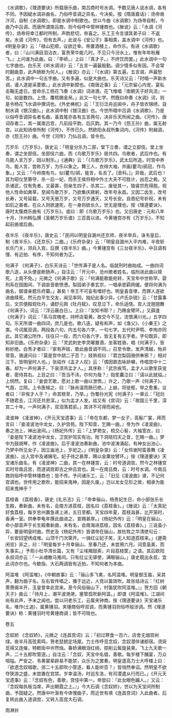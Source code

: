 <!-- { "loadSidebar": true } -->
《水调歌》，《理道要诀》所载唐乐曲，南吕商时号水调。予数见唐人说水调，各有不同。予因疑水调非曲名，乃俗呼音调之异名，今决矣。按《隋唐嘉话》：炀帝凿汴河，自制《水调歌》，即是水调中制歌也。世以今曲《水调歌》为炀帝自制，今曲乃中吕调，而唐所谓南吕商，则今俗呼中管林锺商也。《脞说》云：「水调《河传》，炀帝将幸江都时所制，声韵悲切，帝喜之。乐工王令言谓其弟子曰：不返矣。水调《河传》，但有去声。」此说与《安公子》事相类，盖水调中《河传》也。《明皇杂录》云：「禄山犯顺，议欲迁幸。帝置酒楼上，命作乐。有进《水调歌》者，曰：『山川满目泪沾衣，富贵荣华能几时。不见只今汾水上，惟有年年秋雁飞。』上问谁为此曲，曰：『李峤。』上曰：『真才子。』不终饮而罢。」此水调中一句七字曲也。白乐天《听水调诗》云：「五言一遍最殷勤。调少情多似有因。不会常时翻曲意，此声肠断为何人。」《脞说》亦云：「《水调》第五遍，五言调，声最愁苦。」此水调中一句五字曲。又有多遍，似是大曲也。乐天诗又云：「时唱一声新水调，谩人道是采菱歌。」此水调中新腔也。《南唐近事》云：「元宗留心内宠，宴私击鞠无虚日。尝命乐工杨花飞奏《水调》词进酒，花飞惟唱『南朝天子好风流』一句，如是数四。上悟，覆桮赐金帛。」此又一句七字。然既曰命奏《水调》词，则是令杨花飞水调中撰词也。《外史梼杌》云：「王衍泛舟巡阆中，舟子皆衣锦绣，自制水调《银汉曲》。」此水调中制《银汉曲》也。今世所唱中吕调《水调歌》，乃是以俗呼音调异名者名曲，虽首尾亦各有五言两句，决非乐天所闻之曲。《河传》，唐词存者二，其一属南吕宫，凡前段平韵，后仄韵。其一乃今《怨王孙》曲，属无射宫。以此知炀帝所制《河传》，不传已久。然欧阳永叔所集词内，《河传》附越调，亦《怨王孙》曲。今世《河传》乃仙吕调，皆令也。

万岁乐
《万岁乐》，唐史云：「明皇分乐为二部，堂下立奏，谓之立部伎。堂上坐奏，谓之坐部伎。坐部伎六曲，而《鸟歌万岁乐》居共四。鸟歌者，武后作也。有鸟能人言万岁，因以制乐。」《通典》云：「《鸟歌万岁乐》，武太后所造。时宫中养鸟，能人言，尝称万岁，为乐以象之。舞三人，衣绯大袖，并画(瞿鸟)鹆冠，作鸟象。」又云：「今岭南有鸟，似(瞿鸟)鹆，能言，名吉了。[音科。]」异哉，武后也！其为昭仪至篡夺，杀一后一妃，而杀王侯将相中外士大夫不可胜计，凶忍之极。又杀诸武，仅有免者。又最甚，则亲生四子，杀其二，废徙其一，独睿宗危得脱。视他人性命如粪草，至闻鸟歌万岁，乃欲集庆厥躬，改年号永昌。又因二齿生，改号长寿，又号延载，又号天册万岁，又号万岁通天，又号长安。自昔纪号祈祝，未有如后之甚者。在众人则欲速死，在一身则欲长久，世无是理也。按《理道要诀》，唐时太簇商乐曲有《万岁乐》。或曰：即《鸟歌万岁乐》也。又旧唐史：元和八年十月，汴州韩弘撰《圣朝万岁乐谱》三百首以进。今黄锺宫亦有《万岁乐》，不知起前曲或后曲。

夜半乐
《夜半乐》，唐史云：「民间以明皇自潞州还京师，夜半举兵，诛韦皇后，制《夜半乐》、《还京乐》二曲。」《乐府杂录》云：「明皇自潞州入平内难，半夜斩长乐门关，领兵入宫。后撰《夜半乐》曲。」今黄锺宫有《三台夜半乐》，中吕调有慢、有近拍、有序，不知何者为正。

何满子
《何满子》，白乐天诗云：「世传满子是人名。临就刑时曲始成。一曲四词歌八迭，从头便是断肠声。」自注云：「开元中，沧州歌者姓名。临刑进此曲以赎死，上竟不免。」元微之《何满子歌》云：「何满能歌能宛转，天宝年中世称罕。婴刑系在囹圄间，下调哀音歌愤懑。梨园弟子奏玄宗，一唱承恩羁网缓。便将何满为曲名，御谱亲题乐府纂。」甚矣！帝王不可妄有嗜好也。明皇喜音律，而罪人遂欲进曲赎死。然元白平生交友，闻见率同，独纪此事少异。《卢氏杂锐》云：「甘露事后，文宗便殿观牡丹，诵舒元舆《牡丹赋》，叹息泣下，命乐适情。宫人沈翘翘舞《何满子》，词云：『浮云蔽白日』。上曰：『汝知书耶？』乃赐金臂环。」又薛逢《何满子》词云：「系马宫槐老，持杯店菊黄。故交今不见，流恨满川光。」五字四句。乐天所谓一曲四词，庶几是也。歌八迭，疑有和声，如《渔父》、《小秦王》之类。今词属双调，两段各六句，内五句各六字，一句七字。五代时尹鹗、李珣亦同此。其它诸公所作，往往只一段，而六句各六字，皆无复有五字者。字句既异，即知非旧曲。《乐府杂录》云：「灵武刺史李灵曜置酒，坐客姓骆，唱《何满子》，皆称妙绝。白秀才者曰：『家有声妓，歌此曲音调不同。』召至令歌，发声清越，殆非常音。骆遽问曰：『莫是宫中胡二子否？』妓熟视曰：『君岂梨园骆供奉邪？』相对泣下。皆明皇时人也。」张祜作《孟才人叹》云：「偶因歌态咏娇嚬，传唱宫中十二春。却为一声何满子，下泉须吊孟才人。」其序称：「武宗疾笃，孟才人以歌笙获宠者，密侍其右。上目之曰：『吾当不讳，尔何为哉？』指笙囊泣曰：『请以此就缢。』上悯然。复曰：『妾尝艺歌，愿对上歌一曲以泄愤。』许之，乃歌一声《何满子》，气亟，立陨。上令医候之，曰：『脉尚温而肠已绝。』上崩，将徙柩，举之愈重。议者曰：『非俟才人乎？』命其榇至，乃举。」伪蜀孙光宪《何满子》一章云：「冠剑不随君去，江河还共恩深。」似为孟才人发。祜又有《宫词》云：「故国三千里，深宫二十年。一声何满子，双泪落君前。」其详不可得而闻也。

凌波神
《凌波神》，《开元天宝遗事》云：「帝在东都，梦一女子，高髻广裳，拜而言曰：『妾凌波池中龙女，久护宫苑。陛下知音，乞赐一曲。』帝为作《凌波曲》，奏之池上，神出波间。」《杨妃外传》云：「上梦艳女，梳交心髻，大袖宽衣，曰：『妾是陛下凌波池中龙女，卫宫护驾实有功。陛下洞晓钧天之音，乞赐一曲。』梦中为鼓胡琴，作《凌波曲》。后于凌波池奏新曲，池中波涛涌起，有神女出池心，乃梦中所见女子，因立庙池上，岁祀之。」《明皇杂录》云：「女伶谢阿蛮善舞《凌波曲》，出入宫中及诸姨宅。妃子待之甚厚，赐以金粟妆臂环。」按《理道要诀》天宝诸乐曲名，有《凌波神》二曲，其一在林锺宫，云：时号道调宫。然今之林锺宫实时号南吕宫，而道调宫即古之仲吕宫也。其一在南吕商，云：时号水调。今南吕商则俗呼中管林锺商也；皆不传。予问诸乐工，云：「旧见《凌波曲》谱，不记何宫调也。世传用之歌吹，能招来鬼神，因是久废。」岂以龙女见形之故，相承为能招来鬼神乎？

荔枝香
《荔枝香》，唐史《礼乐志》云：「帝幸骊山，杨贵妃生日，命小部张乐长生殿，奏新曲，未有名，会南方进荔枝，因名曰《荔枝香》。」《脞说》云：「太真妃好食荔枝，每岁忠州置急递上进，五日至都。天宝四年夏，荔枝滋甚，比开笼时，香满一室。供奉李龟年撰此曲进之，宣赐甚厚。」《杨妃外传》云：「明皇在骊山，命小部音声于长生殿奏新曲，未有名，会南海进荔枝，因名《荔枝香》。」三说虽小异，要是明皇时曲。然史及《杨妃外传》皆谓帝在骊山，故杜牧之华清绝句云：「长安回望绣成堆。山顶千门次第开。一骑红尘妃子笑，无人知道荔枝来。」《遯斋闲览》非之，曰：「明皇每岁十月幸骊山，至春乃还，未尝用六月。词意虽美，而失事实。」予观小杜华清长篇，又有「尘埃羯鼓索，片段荔枝筐」之语。其后欧阳永叔词亦云：「一从魂散马嵬间。只有红尘无驿使，满眼骊山。」唐史既出永叔，宜此词亦尔也。今歇指、大石两调皆有近拍，不知何者为本曲。

阿滥堆
《阿滥堆》，《中朝故事》云：「骊山多飞禽，名阿滥堆。明皇御玉笛，采其声，翻为曲子名。左右皆传唱之，播于远近，人竞以笛效吹。故张祜诗云：『红树萧萧阁半开，玉皇曾幸此宫来。至今风俗骊山下，村笛犹吹阿滥堆。』」贺方回《朝天子》曲云：「待月上，潮平波滟滟，塞管孤吹新阿滥。」即谓《阿滥堆》。江湖间尚有此声，予未之闻也。尝以问老乐工，云属夹钟商。按《理道要诀》天宝诸乐名，堆作(土追)，属黄锺羽。夹锺商俗呼双调，而黄锺羽则俗呼般涉调。然《理道要诀》称：黄锺羽时号黄锺商调；皆不可晓也。

卷五

念奴娇
《念奴娇》，元微之《连昌宫词》云：「初过寒食一百六，店舍无烟宫树绿。夜半月高弦索鸣，贺老琵琶定场屋。力士传呼觅念奴，念奴潜伴诸郎宿。须臾觅得又连催，特敕街中许然烛。春娇满眼泪红绡，掠削云鬓旋装束。飞上九天歌一声，二十五郎吹管逐。」自注云：「念奴，天宝中名倡，善歌。每岁楼下酺宴，万众喧隘。严安之、韦黄裳辈辟易不能禁，众乐为之罢奏。明皇遣高力士大呼楼上曰：『欲遗念奴唱歌，邠二十五郎吹小管逐，看人能听否？』皆悄然奉诏。然明皇不欲夺狭游之盛，未尝置在宫禁。岁幸温汤，时巡东洛，有司潜遣从行而已。」《开元天宝遗事》云：「念奴有色，善歌，宫伎中第一。帝尝曰：『此女眼色媚人。』又云：『念奴每执板当席，声出朝霞之上。』」今大石调《念奴娇》，世以为天宝间所制曲，予固疑之。然唐中叶渐有今体慢曲子，而近世有填《连昌宫词》入此曲者。后复转此曲入道调宫，又转入高宫大石调。

雨淋铃
